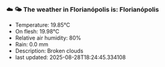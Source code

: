 ### ☁️ 🌤️  The weather in Florianópolis is: Florianópolis

- Temperature: 19.85°C
- On flesh: 19.98°C
- Relative air humidity: 80%
- Rain: 0.0 mm
- Description: Broken clouds
- last updated: 2025-08-28T18:24:45.334108
